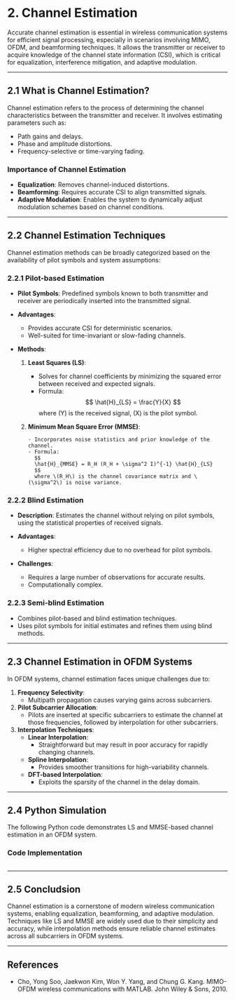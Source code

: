 # **2. Channel Estimation**

Accurate channel estimation is essential in wireless communication systems for efficient signal processing, especially in scenarios involving MIMO, OFDM, and beamforming techniques. It allows the transmitter or receiver to acquire knowledge of the channel state information (CSI), which is critical for equalization, interference mitigation, and adaptive modulation.

---

## **2.1 What is Channel Estimation?**

Channel estimation refers to the process of determining the channel characteristics between the transmitter and receiver. It involves estimating parameters such as:

  - Path gains and delays.
  - Phase and amplitude distortions.
  - Frequency-selective or time-varying fading.

### Importance of Channel Estimation
- **Equalization**: Removes channel-induced distortions.
- **Beamforming**: Requires accurate CSI to align transmitted signals.
- **Adaptive Modulation**: Enables the system to dynamically adjust modulation schemes based on channel conditions.

---

## **2.2 Channel Estimation Techniques**

Channel estimation methods can be broadly categorized based on the availability of pilot symbols and system assumptions:

### **2.2.1 Pilot-based Estimation**
- **Pilot Symbols**: Predefined symbols known to both transmitter and receiver are periodically inserted into the transmitted signal.
- **Advantages**:

    - Provides accurate CSI for deterministic scenarios.
    - Well-suited for time-invariant or slow-fading channels.

- **Methods**:

    1. **Least Squares (LS)**:

         - Solves for channel coefficients by minimizing the squared error between received and expected signals.
         - Formula:
           $$
           \hat{H}_{LS} = \frac{Y}{X}
           $$
           where \(Y\) is the received signal, \(X\) is the pilot symbol.

  2. **Minimum Mean Square Error (MMSE)**:
       
         - Incorporates noise statistics and prior knowledge of the channel.
         - Formula:
           $$
           \hat{H}_{MMSE} = R_H (R_H + \sigma^2 I)^{-1} \hat{H}_{LS}
           $$
           where \(R_H\) is the channel covariance matrix and \(\sigma^2\) is noise variance.

### **2.2.2 Blind Estimation**
- **Description**: Estimates the channel without relying on pilot symbols, using the statistical properties of received signals.
- **Advantages**:
    
    - Higher spectral efficiency due to no overhead for pilot symbols.

- **Challenges**:
    
    - Requires a large number of observations for accurate results.
    - Computationally complex.

### **2.2.3 Semi-blind Estimation**
- Combines pilot-based and blind estimation techniques.
- Uses pilot symbols for initial estimates and refines them using blind methods.

---

## **2.3 Channel Estimation in OFDM Systems**

In OFDM systems, channel estimation faces unique challenges due to:
1. **Frequency Selectivity**:
   - Multipath propagation causes varying gains across subcarriers.
2. **Pilot Subcarrier Allocation**:
   - Pilots are inserted at specific subcarriers to estimate the channel at those frequencies, followed by interpolation for other subcarriers.
3. **Interpolation Techniques**:
   - **Linear Interpolation**:
     - Straightforward but may result in poor accuracy for rapidly changing channels.
   - **Spline Interpolation**:
     - Provides smoother transitions for high-variability channels.
   - **DFT-based Interpolation**:
     - Exploits the sparsity of the channel in the delay domain.

---

## **2.4 Python Simulation**

The following Python code demonstrates LS and MMSE-based channel estimation in an OFDM system.

### **Code Implementation**
``` py

```

---

## **2.5 Concludsion**
Channel estimation is a cornerstone of modern wireless communication systems, enabling equalization, beamforming, and adaptive modulation. Techniques like LS and MMSE are widely used due to their simplicity and accuracy, while interpolation methods ensure reliable channel estimates across all subcarriers in OFDM systems.

---

## **References**
- Cho, Yong Soo, Jaekwon Kim, Won Y. Yang, and Chung G. Kang. MIMO-OFDM wireless communications with MATLAB. John Wiley & Sons, 2010.
